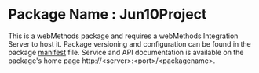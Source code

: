 # Package Name : Jun10Project
This is a webMethods package and requires a webMethods Integration Server to host it. Package versioning and configuration can be found in the package [manifest](./Jun10Project/manifest.v3) file. Service and API documentation is available on the package's home page http://&lt;server&gt;:&lt;port&gt;/&lt;packagename>.